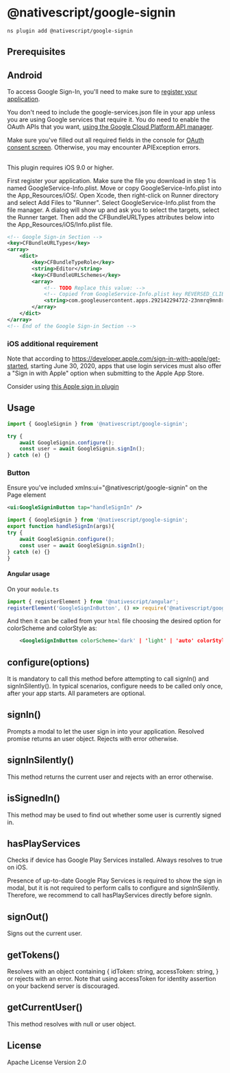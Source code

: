 # @nativescript/google-signin

```cli
ns plugin add @nativescript/google-signin
```

## Prerequisites

## Android

To access Google Sign-In, you'll need to make sure to [register your application](https://firebase.google.com/docs/android/setup).

You don't need to include the google-services.json file in your app unless you are using Google services that require it. You do need to enable the OAuth APIs that you want, [using the Google Cloud Platform API manager](https://console.developers.google.com/).

Make sure you've filled out all required fields in the console for [OAuth consent screen](https://console.developers.google.com/apis/credentials/consent). Otherwise, you may encounter APIException errors.

##

This plugin requires iOS 9.0 or higher.

First register your application.
Make sure the file you download in step 1 is named GoogleService-Info.plist.
Move or copy GoogleService-Info.plist into the App_Resources/iOS/.
Open Xcode, then right-click on Runner directory and select Add Files to "Runner".
Select GoogleService-Info.plist from the file manager.
A dialog will show up and ask you to select the targets, select the Runner target.
Then add the CFBundleURLTypes attributes below into the App_Resources/iOS/Info.plist file.

```xml
<!-- Google Sign-in Section -->
<key>CFBundleURLTypes</key>
<array>
	<dict>
		<key>CFBundleTypeRole</key>
		<string>Editor</string>
		<key>CFBundleURLSchemes</key>
		<array>
			<!-- TODO Replace this value: -->
			<!-- Copied from GoogleService-Info.plist key REVERSED_CLIENT_ID -->
			<string>com.googleusercontent.apps.292142294722-23nmrq9mn8rhpqipjc1bt4qecga3qgsf</string>
		</array>
	</dict>
</array>
<!-- End of the Google Sign-in Section -->
```

### iOS additional requirement

Note that according to https://developer.apple.com/sign-in-with-apple/get-started, starting June 30, 2020, apps that use login services must also offer a "Sign in with Apple" option when submitting to the Apple App Store.

Consider using [this Apple sign in plugin](https://github.com/EddyVerbruggen/nativescript-apple-sign-in)

## Usage

```ts
import { GoogleSignin } from '@nativescript/google-signin';

try {
	await GoogleSignin.configure();
	const user = await GoogleSignin.signIn();
} catch (e) {}
```

### Button

Ensure you've included xmlns:ui="@nativescript/google-signin" on the Page element

```xml
<ui:GoogleSigninButton tap="handleSignIn" />
```

```ts
import { GoogleSignin } from '@nativescript/google-signin';
export function handleSignIn(args){
try {
	await GoogleSignin.configure();
	const user = await GoogleSignin.signIn();
} catch (e) {}
}
```
#### Angular usage
On your `module.ts`
```ts
import { registerElement } from '@nativescript/angular';
registerElement('GoogleSignInButton', () => require('@nativescript/google-signin').GoogleSignInButton);
```

And then it can be called from your `html` file choosing the desired option for colorScheme and colorStyle as:
```xml
	<GoogleSignInButton colorScheme='dark' | 'light' | 'auto' colorStyle='standard' | 'wide' | 'icon' (tap)="showTerms()"></GoogleSignInButton>
```


## configure(options)

It is mandatory to call this method before attempting to call signIn() and signInSilently(). In typical scenarios, configure needs to be called only once, after your app starts. All parameters are optional.

## signIn()

Prompts a modal to let the user sign in into your application. Resolved promise returns an user object. Rejects with error otherwise.

## signInSilently()

This method returns the current user and rejects with an error otherwise.

## isSignedIn()

This method may be used to find out whether some user is currently signed in.

## hasPlayServices

Checks if device has Google Play Services installed. Always resolves to true on iOS.

Presence of up-to-date Google Play Services is required to show the sign in modal, but it is not required to perform calls to configure and signInSilently. Therefore, we recommend to call hasPlayServices directly before signIn.

## signOut()

Signs out the current user.

## getTokens()

Resolves with an object containing { idToken: string, accessToken: string, } or rejects with an error. Note that using accessToken for identity assertion on your backend server is discouraged.

## getCurrentUser()

This method resolves with null or user object.

## License

Apache License Version 2.0
